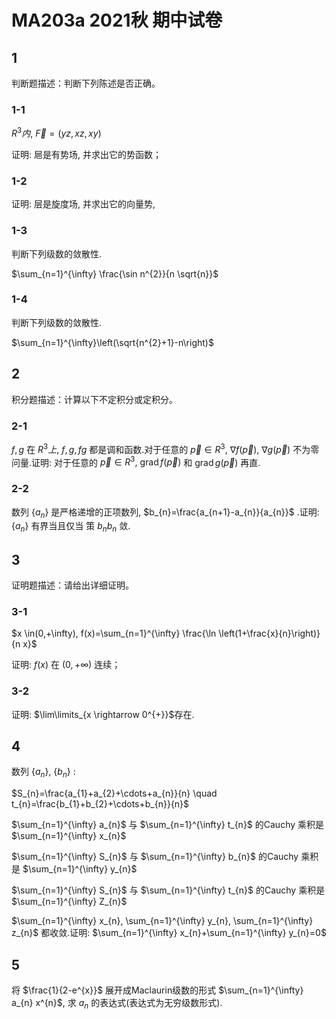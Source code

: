 # MA203a 2021秋 期中试卷

## 1
判断题描述：判断下列陈述是否正确。

### 1-1

$R^{3} 内, ~ \vec{F}=(y z, x z, x y)$

证明: 㞎是有势场, 并求出它的势函数；

### 1-2

证明: 层是旋度场, 并求出它的向量势,

### 1-3

判断下列级数的敛散性.

$\sum_{n=1}^{\infty} \frac{\sin n^{2}}{n \sqrt{n}}$

### 1-4

判断下列级数的敛散性.

$\sum_{n=1}^{\infty}\left(\sqrt{n^{2}+1}-n\right)$

## 2
积分题描述：计算以下不定积分或定积分。

### 2-1

$f, g$ 在 $R^{3} 上, ~ f, g, f g$ 都是调和函数.对于任意的 $\vec{p} \in R^{3}, ~ \nabla f(\vec{p}), ~ \nabla g(\vec{p})$ 不为零问量.证明: 对于任意的 $\vec{p} \in R^{3}, ~ \operatorname{grad} f(\vec{p})$ 和 $\operatorname{grad} g(\vec{p})$ 再直.

### 2-2

数列 $\left\{a_{n}\right\}$ 是严格递增的正项数列, $b_{n}=\frac{a_{n+1}-a_{n}}{a_{n}}$ .证明: $\left\{a_{n}\right\}$ 有界当且仅当 策 $b_{n} b_{n}$ 敛.

## 3
证明题描述：请给出详细证明。

### 3-1

$x \in(0,+\infty), f(x)=\sum_{n=1}^{\infty} \frac{\ln \left(1+\frac{x}{n}\right)}{n x}$

证明: $f(x)$ 在 $(0,+\infty)$ 连续；

### 3-2

证明:  $\lim\limits_{x \rightarrow 0^{+}}$存在.

## 4

数列 $\left\{a_{n}\right\}, ~\left\{b_{n}\right\}$ :

$S_{n}=\frac{a_{1}+a_{2}+\cdots+a_{n}}{n} \quad t_{n}=\frac{b_{1}+b_{2}+\cdots+b_{n}}{n}$

$\sum_{n=1}^{\infty} a_{n}$ 与 $\sum_{n=1}^{\infty} t_{n}$ 的Cauchy 乘积是 $\sum_{n=1}^{\infty} x_{n}$

$\sum_{n=1}^{\infty} S_{n}$ 与 $\sum_{n=1}^{\infty} b_{n}$ 的Cauchy 乘积是 $\sum_{n=1}^{\infty} y_{n}$

$\sum_{n=1}^{\infty} S_{n}$ 与 $\sum_{n=1}^{\infty} t_{n}$ 的Cauchy 乘积是 $\sum_{n=1}^{\infty} Z_{n}$

$\sum_{n=1}^{\infty} x_{n}, \sum_{n=1}^{\infty} y_{n}, \sum_{n=1}^{\infty} z_{n}$ 都收敛.证明: $\sum_{n=1}^{\infty} x_{n}+\sum_{n=1}^{\infty} y_{n}=0$

## 5

将 $\frac{1}{2-e^{x}}$ 展开成Maclaurin级数的形式 $\sum_{n=1}^{\infty} a_{n} x^{n}$, 求 $a_{n}$ 的表达式(表达式为无穷级数形式).

